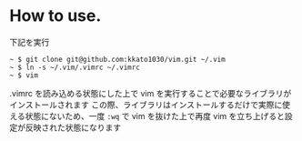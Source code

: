 # How to use.

下記を実行

```
~ $ git clone git@github.com:kkato1030/vim.git ~/.vim
~ $ ln -s ~/.vim/.vimrc ~/.vimrc
~ $ vim
```

.vimrc を読み込める状態にした上で vim を実行することで必要なライブラリがインストールされます
この際、ライブラリはインストールするだけで実際に使える状態にないため、一度 `:wq` で vim を抜けた上で再度 vim を立ち上げると設定が反映された状態になります
